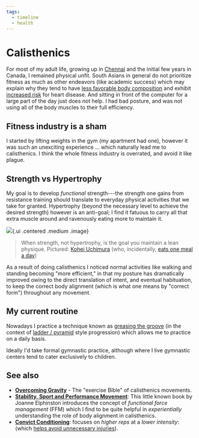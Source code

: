 ```yaml
---
tags:
  - timeline
  - health
---
```


# Calisthenics 

For most of my adult life, growing up in
[Chennai](https://en.wikipedia.org/wiki/Chennai) and the initial few years in
Canada, I remained physical unfit. South Asians in general do not prioritize
fitness as much as other endeavors \(like academic success\) which may explain
why they tend to have [less favorable body
composition](https://www.ncbi.nlm.nih.gov/pmc/articles/PMC4821815/) and exhibit
[increased risk](https://www.masalastudy.org) for heart disease. And sitting in
front of the computer for a large part of the day just does not help. I had bad
posture, and was not using all of the body muscles to their full efficiency.

## Fitness industry is a sham

I started by lifting weights in the gym \(my apartment had one\), however it was
such an unexciting experience ... which naturally lead me to calisthenics. I
think the whole fitness industry is overrated, and avoid it like plague.

## Strength vs Hypertrophy

My goal is to develop _functional_ strength---the strength one gains from
resistance training should translate to everyday physical activities that we
take for granted. Hypertrophy \(beyond the necessary level to achieve the
desired strength\) however is an anti-goal; I find it fatuous to carry all that
extra muscle around and ravenously eating more to maintain it.

![](https://pbs.twimg.com/media/DGW0-_bV0AA0eRS?format=jpg&name=small){.ui  .centered .medium .image}
> When strength, not hypertrophy, is the goal you maintain a lean physique.
Pictured: [Kohei
Uchimura](https://twitter.com/kohei198913/status/893319108502016000) (who,
incidentally, [eats one meal a day](https://www.youtube.com/watch?v=JKXOBxcNF3E))

As a result of doing calisthenics I noticed normal activities like walking and
standing becoming "more efficient," in that my posture has dramatically improved
owing to the direct translation of intent, and eventual habituation, to keep the
correct body alignment \(which is what one means by "correct form"\) throughout
any movement.

## My current routine

Nowadays I practice a technique known as [greasing the
groove](https://sealgrinderpt.com/blog/navy-seal-workout/pavels-grease-the-groove-gtg.html/) (in the context of [ladder / pyramid](https://transformetrics.com/content/ladders-pyramids-or-gtg-which-best) style progression) which allows me to practice on a daily basis.

Ideally I'd take formal gymnastic practice, although where I live gymnastic centers tend to cater exclusively to children.

## See also

* [**Overcoming Gravity**](http://stevenlow.org/overcoming-gravity/) - The
  "exercise Bible" of calisthenics movements.
* [**Stability, Sport and Performance
  Movement**](http://www.jemsmovement.com/product/stability-sport-performance-movement-practical-biomechanics-systematic-training-movement-efficacy-injury-prevention/):
  This little known book by Joanne Elphinston introduces the concept of
  _functional force management_ \(FFM\) which I find to be quite helpful in
  _experientially_ understanding the role of body alignment in calisthenics.
* [**Convict
Conditioning**](https://www.amazon.com/gp/customer-reviews/R2G0WUH73YBFYE): focuses
on _higher reps_ at a _lower intensity_: 
\(which [helps avoid unnecessary injuries](https://old.reddit.com/r/bodyweightfitness/comments/atv610/im_surprised_this_is_not_featured_in_the_rr/#form-t1_eh405onmus)\).


